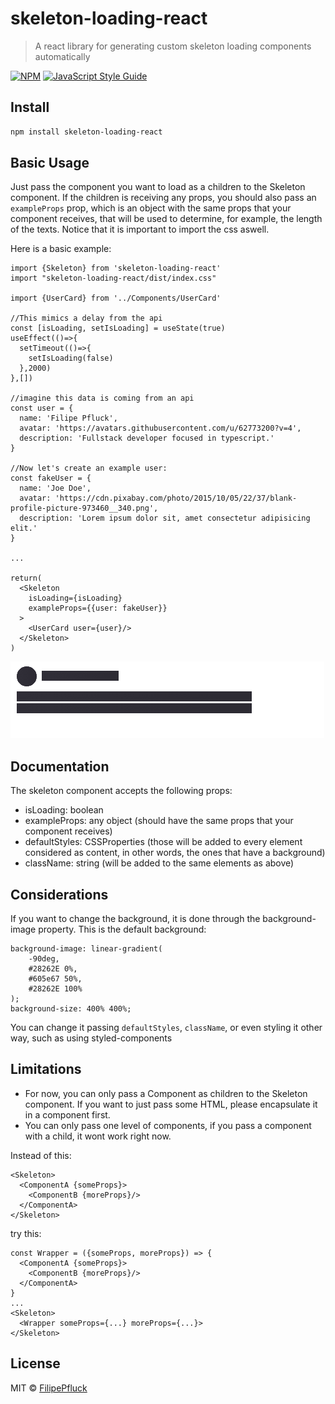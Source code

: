 # skeleton-loading-react

> A react library for generating custom skeleton loading components automatically

[![NPM](https://img.shields.io/npm/v/react-skeleton-loading.svg)](https://www.npmjs.com/package/react-skeleton-loading) [![JavaScript Style Guide](https://img.shields.io/badge/code_style-standard-brightgreen.svg)](https://standardjs.com)

## Install

```bash
npm install skeleton-loading-react
```

## Basic Usage 

Just pass the component you want to load as a children to the Skeleton component. 
If the children is receiving any props, you should also pass an `exampleProps` prop, which is an object with the same props that your component receives, 
that will be used to determine, for example, the length of the texts. Notice that it is important to import the css aswell.

Here is a basic example: 
```
import {Skeleton} from 'skeleton-loading-react'
import "skeleton-loading-react/dist/index.css"

import {UserCard} from '../Components/UserCard'

//This mimics a delay from the api
const [isLoading, setIsLoading] = useState(true)
useEffect(()=>{
  setTimeout(()=>{
    setIsLoading(false)
  },2000)
},[])

//imagine this data is coming from an api
const user = {
  name: 'Filipe Pfluck',
  avatar: 'https://avatars.githubusercontent.com/u/62773200?v=4',
  description: 'Fullstack developer focused in typescript.'
}

//Now let's create an example user:
const fakeUser = {
  name: 'Joe Doe',
  avatar: 'https://cdn.pixabay.com/photo/2015/10/05/22/37/blank-profile-picture-973460__340.png',
  description: 'Lorem ipsum dolor sit, amet consectetur adipisicing elit.'
}

...

return(
  <Skeleton
    isLoading={isLoading}
    exampleProps={{user: fakeUser}}
  >
    <UserCard user={user}/>
  </Skeleton>
)
```

![GIF example](https://github.com/FilipePfluck/react-skeleton-loading/blob/main/skeleton.gif)

## Documentation 

The skeleton component accepts the following props: 
- isLoading: boolean
- exampleProps: any object (should have the same props that your component receives)
- defaultStyles: CSSProperties (those will be added to every element considered as content, in other words, the ones that have a background)
- className: string (will be added to the same elements as above)

## Considerations

If you want to change the background, it is done through the background-image property.
This is the default background: 
```
background-image: linear-gradient(
    -90deg,
    #28262E 0%,
    #605e67 50%,
    #28262E 100%
);
background-size: 400% 400%;
```
You can change it passing `defaultStyles`, `className`, or even styling it other way, such as using styled-components

## Limitations

- For now, you can only pass a Component as children to the Skeleton component. If you want to just pass some HTML, please encapsulate it in a component first.
- You can only pass one level of components, if you pass a component with a child, it wont work right now.

Instead of this:
```
<Skeleton>
  <ComponentA {someProps}>
    <ComponentB {moreProps}/>
  </ComponentA>
</Skeleton>
```

try this:
```
const Wrapper = ({someProps, moreProps}) => {
  <ComponentA {someProps}>
    <ComponentB {moreProps}/>
  </ComponentA>
}
...
<Skeleton>
  <Wrapper someProps={...} moreProps={...}>
</Skeleton>
```

## License

MIT © [FilipePfluck](https://github.com/FilipePfluck)
